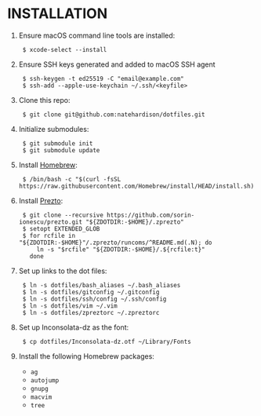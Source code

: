 INSTALLATION
============
1. Ensure macOS command line tools are installed:

        $ xcode-select --install

1. Ensure SSH keys generated and added to macOS SSH agent

        $ ssh-keygen -t ed25519 -C "email@example.com"
        $ ssh-add --apple-use-keychain ~/.ssh/<keyfile>

1. Clone this repo:

        $ git clone git@github.com:natehardison/dotfiles.git

1. Initialize submodules:

        $ git submodule init
        $ git submodule update

1. Install [Homebrew](http://brew.sh/):

        $ /bin/bash -c "$(curl -fsSL https://raw.githubusercontent.com/Homebrew/install/HEAD/install.sh)"

1. Install [Prezto](https://github.com/sorin-ionescu/prezto):

        $ git clone --recursive https://github.com/sorin-ionescu/prezto.git "${ZDOTDIR:-$HOME}/.zprezto"
        $ setopt EXTENDED_GLOB
        $ for rcfile in "${ZDOTDIR:-$HOME}"/.zprezto/runcoms/^README.md(.N); do
            ln -s "$rcfile" "${ZDOTDIR:-$HOME}/.${rcfile:t}"
          done

1. Set up links to the dot files:

        $ ln -s dotfiles/bash_aliases ~/.bash_aliases
        $ ln -s dotfiles/gitconfig ~/.gitconfig
        $ ln -s dotfiles/ssh/config ~/.ssh/config
        $ ln -s dotfiles/vim ~/.vim
        $ ln -s dotfiles/zpreztorc ~/.zpreztorc

1. Set up Inconsolata-dz as the font:

        $ cp dotfiles/Inconsolata-dz.otf ~/Library/Fonts

1. Install the following Homebrew packages:

    * `ag`
    * `autojump`
    * `gnupg`
    * `macvim`
    * `tree`
